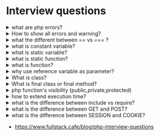 # Interview questions

<details>
<summary>what are php errors?</summary>

* notice
* warning
* parse/fatal error

</details>

<details>
<summary>How to show all errors and warning?</summary>

* inside `php.ini`

 ```php
 error_reporting(E_ALL);
 ini_set('display_errors', 1);
 ```
</details>

</details>

<details>
<summary>what the different between == vs === ?</summary>

* `==` is equal . it convert same type data before comparison.

```php
'121' == 121
# true
'0121' = 121
# false
```

* `===` identity. this don't convert same data type

```php
'121' == 121
# false
```

</details>

<details>
<summary>what is constant variable?</summary>

* constant variable can't mutation or change value.
* `define` * `constant` keyword for constant variable.

```php
define('version','1.0.1');
# outside of the class
constant VERSION = '1.0.1';
# inside class
```
</details>


<details>
<summary>what is static variable?</summary>

 * static variable call first time then next time return modified value.
</details>


<details>
<summary>what is static function?</summary>

* can access function without create class object.
* access with scope method `::`
</details>

<details>
<summary>what is  function?</summary>

* function or method is a way for perform specific task
```php
function name($param)
{
  return "something";
}
# access
name('php interview');
```

</details>

<details>
<summary>why use reference variable as parameter?</summary>

* `&$refVar`
* you can access variable outside of the block and that is modified value.
```php
function name(&$param)
{
  return $param;
}
# access
name('php interview');
echo $param;
# php interview
```

</details>

<details>
<summary> What is class? </summary>

* Class is a blueprint. It contains properties and methods.
* Class name's 1st letter will be Uppercase.
* Class access by creating class object with `new` keyword
</details>

<details>
<summary> What is final class or final method?</summary>

* `final` `class` can't able to inheritence/extends.
* `final` `method` can't override.

</details>

<details>
<summary> php function's visibility (public,private,protected)</summary>

```bash
————————————————+———————————————+———————————+———————————————+—————————————————
                +   This class  | subclass  | package       | extends class
————————————————+———————————————+———————————+———————————————+—————————————————
public          |       ✔      |     ✔     |       ✔       |   ✔   
————————————————+———————————————+———————————+———————————————+—————————————————
protected       |       ✔      |     ✔     |       ✔       |   ✘   
————————————————+———————————————+———————————+———————————————+—————————————————
private         |       ✔      |     ✘     |       ✘       |   ✘
————————————————+———————————————+———————————+———————————————+—————————————————
```


</details>

<details>
<summary>how to extend execution time?</summary>

* `php.ini`

 ```php
  set_time_limit(int seconds);
 ```

</details>

<details>
<summary>what is the difference between include vs require?</summary>

* include add a file . if file isn't exist that time return only a warning.
* require works as like include . if isn't exist file that time return fatal error.

</details>

<details>
<summary>what is the difference between GET and POST?</summary>

* Get displays all query as url . size max 2048
  * retrive data
* POST can't display query as url  and no limit for query
 * insert
 * update

</details>

<details>
<summary>what is the difference between SESSION and COOKIE?</summary>

* Get displays all query as url . size max 2048
  * retrive data
* POST can't display query as url  and no limit for query
 * insert
 * update

</details>

* https://www.fullstack.cafe/blog/php-interview-questions
